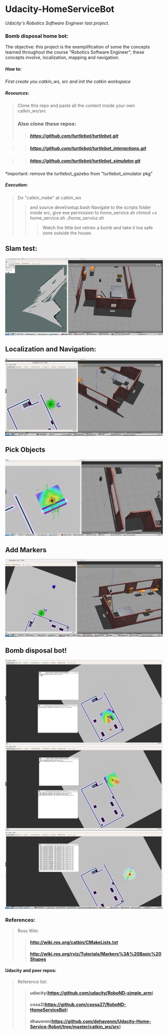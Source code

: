# Udacity-HomeServiceBot
*Udacity's Robotics Software Engineer last project.*

### Bomb disposal home bot:

The objective: this project is the exemplification of some the concepts learned throughout the course "Robotics Software Engineer", these concepts involve, localization, mapping and navigation.

##### How to:
  *First create you catkin_ws, src and init the catkin workspace*
  
  ##### Resources:
  > Clone this repo and paste all the content inside your own catkin_ws/src
  > ### Also clone these repos:
  >> ##### https://github.com/turtlebot/turtlebot.git

 >> ##### https://github.com/turtlebot/turtlebot_interactions.git 

 >> ##### https://github.com/turtlebot/turtlebot_simulator.git
 
 *important: remove the turtlebot_gazebo from "turtlebot_simulator pkg"
 
##### Execution:
 > Do "catkin_make" at catkin_ws
 >> and source devel/setup.bash
 >Navigate to the scripts folder inside src, give exe permission to home_service.sh
 >> chmod +x home_service.sh
 >> *./home_service.sh*
 >>> Watch the little bot retriev a bomb and take it toa safe zone outside the house.

## Slam test:

![My large image](_images/testSlam.png)

## Localization and Navigation:

![My large image](_images/Navigation.png)

## Pick Objects

![My large image](_images/pickObjects.png)

## Add Markers

![My large image](_images/addMarkers.png)

## Bomb disposal bot!

![My large image](_images/homeService.png)
![My large image](_images/homeServiceGoing.png)
![My large image](_images/homeServiceDone.png)


### References:
> Ross Wiki:
>> #### http://wiki.ros.org/catkin/CMakeLists.txt
>> #### http://wiki.ros.org/rviz/Tutorials/Markers%3A%20Basic%20Shapes
#### Udacity and peer repos: 
> Reference list:
>> #### udacity(https://github.com/udacity/RoboND-simple_arm) 
>> #### cosa2(https://github.com/csosa27/RoboND-HomeServiceBot)
>> #### dhavenm(https://github.com/dehavenm/Udacity-Home-Service-Robot/tree/master/catkin_ws/src)
